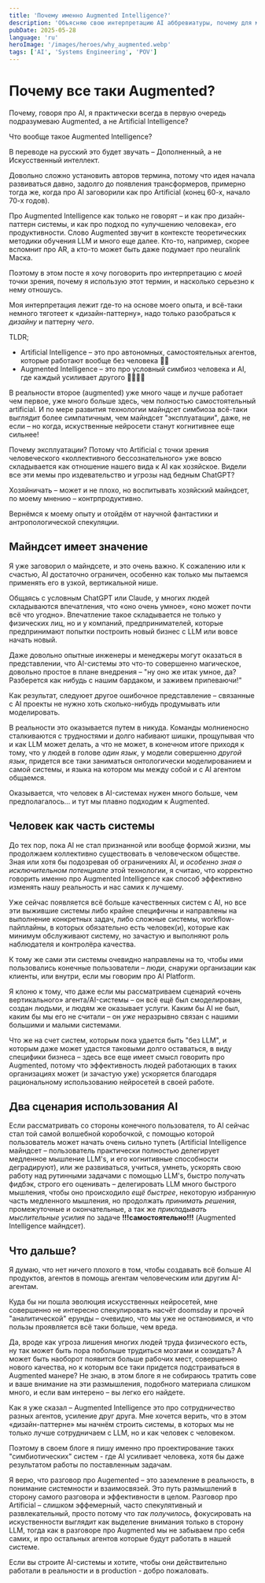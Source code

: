 ```yaml
---
title: 'Почему именно Augmented Intelligence?'
description: 'Объясняю свою интерпретацию AI аббревиатуры, почему для меня важно в первую очередь говорить про Augmented, а не Artificial Intelligence'
pubDate: 2025-05-28
language: 'ru'
heroImage: '/images/heroes/why_augmented.webp' 
tags: ['AI', 'Systems Engineering', 'POV']
---
```


# Почему все таки Augmented? 

Почему, говоря про AI, я практически всегда в первую очередь подразумеваю Augmented, а не Artificial Intelligence? 

Что вообще такое Augmented Intelligence? 

В переводе на русский это будет звучать – Дополненный, а не Искусственный интеллект.

Довольно сложно установить авторов термина, потому что идея начала развиваться давно, задолго до появления трансформеров, примерно тогда же, когда про AI заговорили как про Artificial (конец 60-х, начало 70-х годов). 

Про Augmented Intelligence как только не говорят – и как про дизайн-паттерн системы, и как про подход по «улучшению человека», его продуктивности. Слово Augmented звучит в контексте теоретических методики обучения LLM и много еще далее. Кто-то, например, скорее вспомнит про AR, а кто-то может быть даже подумает про neuralink Маска.

Поэтому в этом посте я хочу поговорить про интерпретацию с _моей_ точки зрения, почему я использую этот термин, и насколько серьезно к нему отношусь.

Моя интерпретация лежит где-то на основе моего опыта, и всё-таки немного тяготеет к «дизайн-паттерну», надо только разобраться к _дизайну_ и паттерну _чего_.

TLDR;

- Artificial Intelligence – это про автономных, самостоятельных агентов, которые работают вообще без человека 🤘🏻
- Augmented Intelligence – это про условный симбиоз человека и AI, где каждый усиливает другого 👤🤝🏻🤖

В реальности второе (augmented) уже много чаще и лучше работает чем первое, уже много больше здесь, чем полностью самостоятельный artificial. И по мере развития технологии майндсет симбиоза всё-таки выглядит более симпатичным, чем майндсет "эксплуатации", даже, не если – но когда, искуственные нейросети станут когнитивнее еще сильнее!

Почему эксплуатации? Потому что Artificial с точки зрения человеческого «коллективного бессознательного» уже вовсю складывается как отношение нашего вида к AI как хозяйское. Видели все эти мемы про издевательство и угрозы над бедным ChatGPT? 

Хозяйничать – может и не плохо, но воспитывать хозяйский майндсет, по моему мнению – контрпродуктивно.

Вернёмся к моему опыту и отойдём от научной фантастики и антропологической спекуляции. 

## Майндсет имеет значение

Я уже заговорил о майндсете, и это очень важно. К сожалению или к счастью, AI достаточно ограничен, особенно как только мы пытаемся применять его в узкой, вертикальной нише. 

Общаясь с условным ChatGPT или Claude, у многих людей складываются впечатления, что «оно очень умное», «оно может почти всё что угодно». Впечатление такое складывается не только у физических лиц, но и у компаний, предпринимателей, которые предпринимают попытки построить новый бизнес с LLM или вовсе начать новый.

Даже довольно опытные инженеры и менеджеры могут оказаться в представлении, что AI-системы это что-то совершенно магическое, довольно простое в плане внедрения – "ну оно же итак умное, да? Разберется как нибудь с нашим бардаком, и заживем припеваючи!"

Как результат, следуюет другое ошибочное представление – связанные с AI проекты не нужно хоть сколько-нибудь продумывать или моделировать.

В реальности это оказывается путем в никуда. Команды молниеносно сталкиваются с трудностями и долго набивают шишки, прощупывая что и как LLM может делать, а что не может, в конечном итоге приходя к тому, что у людей в голове _один язык_, у модели совершенно _другой язык_, придется все таки заниматься онтологически моделированием и самой системы, и языка на котором мы между собой и с AI агентом общаемся.

Оказывается, что человек в AI-системах нужен много больше, чем предполагалось… и тут мы плавно подходим к Augmented.

## Человек как часть системы

До тех пор, пока AI не стал признанной или вообще формой жизни, мы продолжаем коллективно существовать в человеческом обществе. Зная или хотя бы подозревая об ограничениях AI, и _особенно зная о исключительном потенциале_ этой технологии, я считаю, что корректно говорить именно про Augmented Intelligence как способ эффективно изменять нашу реальность и нас самих к лучшему. 

Уже сейчас появляется всё больше качественных систем с AI, но все эти выжившие системы либо крайне специфичны и направлены на выполнение конкретных задач, либо сложные системы, workflow-пайплайны, в которых обязательно есть человек(и), которые как минимум обслуживают систему, но зачастую и выполняют роль наблюдателя и контролёра качества.

К тому же сами эти системы очевидно направлены на то, чтобы ими пользовались конечные пользователи – люди, снаружи организации как клиенты, или внутри, если мы говорим про AI Platform.

Я клоню к тому, что даже если мы рассматриваем сценарий «очень вертикального» агента/AI-системы – он всё ещё был смоделирован, создан людьми, и людям же оказывает услуги. Каким бы AI не был, каким бы мы его не считали – он _уже_ неразрывно связан с нашими большими и малыми системами. 

Что же на счет систем, которым пока удается быть "без LLM", и которым даже может удастся таковыми долго оставаться, в виду специфики бизнеса – здесь все еще имеет смысл говорить про Augmented, потому что эффективность людей работающих в таких организациях может (и зачастую уже) ускоряется благодаря рациональному использованию нейросетей в своей работе. 

## Два сценария использования AI

Если рассматривать со стороны конечного пользователя, то AI сейчас стал той самой волшебной коробочкой, с помощью которой пользователь может начать очень сильно тупеть (Artificial Intelligence майндсет – пользователь практически полностью делегирует медленное мышление LLM's, и его когнитивные способности деградируют), или же развиваться, учиться, умнеть, ускорять свою работу над рутинными задачами с помощью LLM's, быстро получать фидбэк, строго его оценивать – делегировать LLM много быстрого мышления, чтобы оно происходило _ещё быстрее_, некоторую избранную часть медленного мышления, но продолжать _принимать решения_, промежуточные и окончательные, а так же _прикладывать мыслительные усилия_ по задаче __!!!самостоятельно!!!__ (Augmented Intelligence майндсет).

## Что дальше?

Я думаю, что нет ничего плохого в том, чтобы создавать всё больше AI продуктов, агентов в помощь агентам человеческим или другим AI-агентам.

Куда бы ни пошла эволюция искусственных нейросетей, мне совершенно не интересно спекулировать насчёт doomsday и прочей "аналитической" ерунды – очевидно, что мы уже не остановимся, и что пользы проявляется всё таки больше, чем вреда.

Да, вроде как угроза лишения многих людей труда физического есть, ну так может быть пора побольше трудиться мозгами и созидать? А может быть наоборот появится больше рабочих мест, совершенно нового качества, но к которым все таки придется подстраиваться в Augmented манере?
Не знаю, в этом блоге я не собираюсь тратить сове и ваше внимание на эти размышления, подобного материала слишком много, и если вам интерено – вы легко его найдете.

Как я уже сказал – Augmented Intelligence это про сотрудничество разных агентов, усиление друг друга. Мне хочется верить, что в этом «дизайн-паттерне» мы начнём строить системы, в которых мы не только лучше сотрудничаем с LLM, но и как человек с человеком.

Поэтому в своем блоге я пишу именно про проектирование таких "симбиотических" систем - где AI усиливает человека, хотя бы даже результатом работы по поставленным задачам.

Я верю, что разговор про Augemented – это заземление в реальность, в понимание системности и взаимосвязей. Это путь размышлений в сторону самого разговора и эффективности в целом. Разговор про Artificial – слишком эффемерный, часто спекулятивный и развлекательный, просто потому что _так получилось_, фокусировать на искуственности выглядит как выделение внимания только в сторону LLM, тогда как в разговоре про Augmented мы не забываем про себя самих, и про остальных агентов которые будут работать в нашей системе.

Если вы строите AI-системы и хотите, чтобы они действительно работали в реальности и в production - добро пожаловать.